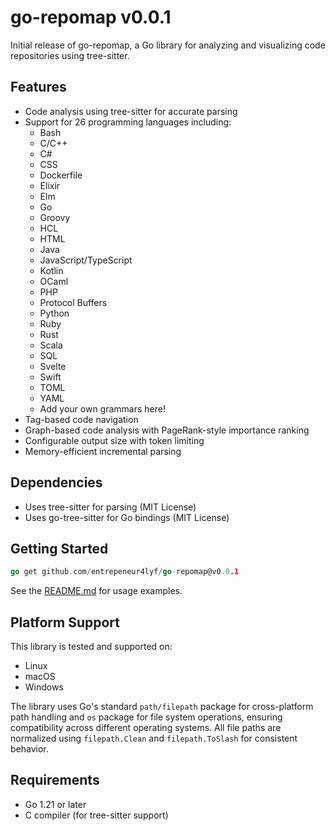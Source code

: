 # go-repomap v0.0.1

Initial release of go-repomap, a Go library for analyzing and visualizing code repositories using tree-sitter.

## Features

- Code analysis using tree-sitter for accurate parsing
- Support for 26 programming languages including:
  - Bash
  - C/C++
  - C#
  - CSS
  - Dockerfile
  - Elixir
  - Elm
  - Go
  - Groovy
  - HCL
  - HTML
  - Java
  - JavaScript/TypeScript
  - Kotlin
  - OCaml
  - PHP
  - Protocol Buffers
  - Python
  - Ruby
  - Rust
  - Scala
  - SQL
  - Svelte
  - Swift
  - TOML
  - YAML
  - Add your own grammars here!
- Tag-based code navigation
- Graph-based code analysis with PageRank-style importance ranking
- Configurable output size with token limiting
- Memory-efficient incremental parsing

## Dependencies

- Uses tree-sitter for parsing (MIT License)
- Uses go-tree-sitter for Go bindings (MIT License)

## Getting Started

```go
go get github.com/entrepeneur4lyf/go-repomap@v0.0.1
```

See the [README.md](https://github.com/entrepeneur4lyf/go-repomap#usage) for usage examples.

## Platform Support

This library is tested and supported on:
- Linux
- macOS
- Windows

The library uses Go's standard `path/filepath` package for cross-platform path handling and `os` package for file system operations, ensuring compatibility across different operating systems. All file paths are normalized using `filepath.Clean` and `filepath.ToSlash` for consistent behavior.

## Requirements

- Go 1.21 or later
- C compiler (for tree-sitter support)